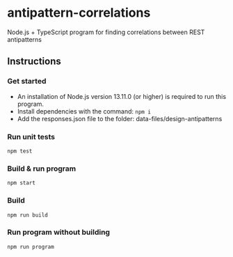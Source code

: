 # antipattern-correlations

Node.js + TypeScript program for finding correlations between REST antipatterns

## Instructions

### Get started

- An installation of Node.js version 13.11.0 (or higher) is required to run this program.
- Install dependencies with the command: `npm i`
- Add the responses.json file to the folder: data-files/design-antipatterns

### Run unit tests

```
npm test
```

### Build & run program

```
npm start
```

### Build

```
npm run build
```

### Run program without building

```
npm run program
```
